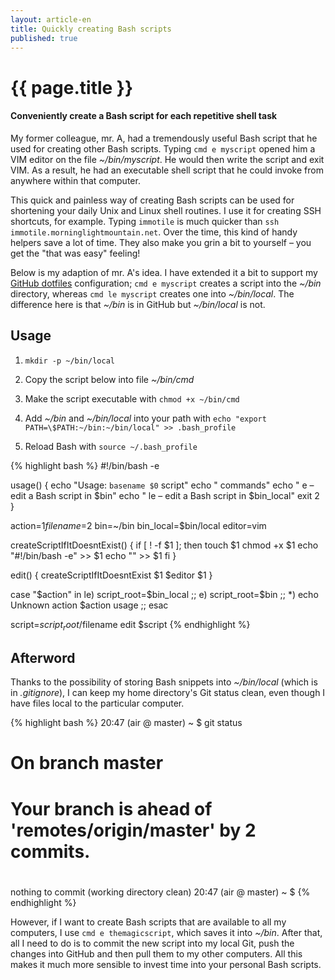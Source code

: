 ```yaml
---
layout: article-en
title: Quickly creating Bash scripts
published: true
---
```

# {{ page.title }}

#### Conveniently create a Bash script for each repetitive shell task

My former colleague, mr. A, had a tremendously useful Bash script that he used
for creating other Bash scripts. Typing `cmd e myscript` opened him a VIM editor
on the file *~/bin/myscript*. He would then write the script and exit VIM. As a
result, he had an executable shell script that he could invoke from anywhere
within that computer.

This quick and painless way of creating Bash scripts can be used for shortening
your daily Unix and Linux shell routines. I use it for creating SSH shortcuts,
for example. Typing `immotile` is much quicker than `ssh
immotile.morninglightmountain.net`. Over the time, this kind of handy helpers
save a lot of time. They also make you grin a bit to yourself – you get the
"that was easy" feeling!

Below is my adaption of mr. A's idea. I have extended it a bit to support my
[GitHub dotfiles](https://github.com/laurilehmijoki/dotfiles) configuration;
`cmd e myscript` creates a script into the *~/bin* directory, whereas `cmd le
myscript` creates one into *~/bin/local*. The difference here is that *~/bin* is
in GitHub but *~/bin/local* is not.

## Usage

1. `mkdir -p ~/bin/local`

2. Copy the script below into file *~/bin/cmd*

3. Make the script executable with `chmod +x ~/bin/cmd`

4. Add *~/bin* and *~/bin/local* into your path with `echo "export
PATH=\$PATH:~/bin:~/bin/local" >> .bash_profile`

5. Reload Bash with `source ~/.bash_profile`

{% highlight bash %}
#!/bin/bash -e

usage() {
  echo "Usage: `basename $0` <command> script"
  echo "  commands"
  echo "    e  – edit a Bash script in $bin"
  echo "    le – edit a Bash script in $bin_local"
  exit 2
}

action=$1
filename=$2
bin=~/bin
bin_local=$bin/local
editor=vim

createScriptIfItDoesntExist() {
  if [ ! -f $1 ]; then
    touch $1
    chmod +x $1
    echo "#!/bin/bash -e" >> $1
    echo "" >> $1
  fi
}

edit() {
  createScriptIfItDoesntExist $1
  $editor $1
}

case "$action" in
  le)
    script_root=$bin_local
    ;;
  e)
    script_root=$bin
    ;;
  *)
    echo Unknown action $action
    usage
    ;;
esac

script=$script_root/$filename
edit $script
{% endhighlight %}

## Afterword

Thanks to the possibility of storing Bash snippets into *~/bin/local* (which is
in *.gitignore*), I can keep my home directory's Git status clean, even though I
have files local to the particular computer.

{% highlight bash %}
20:47 (air @ master) ~ $ git status
# On branch master
# Your branch is ahead of 'remotes/origin/master' by 2 commits.
#
nothing to commit (working directory clean)
20:47 (air @ master) ~ $
{% endhighlight %}

However, if I want to create Bash scripts that are available to all my
computers, I use `cmd e themagicscript`, which saves it into *~/bin*. After
that, all I need to do is to commit the new script into my local Git, push the
changes into GitHub and then pull them to my other computers. All this makes it
much more sensible to invest time into your personal Bash scripts.
